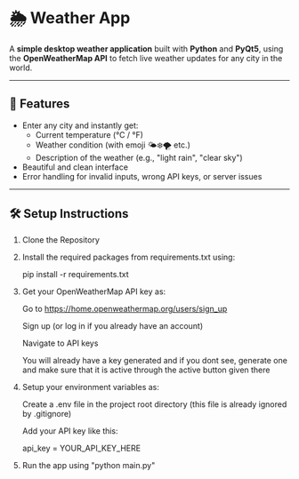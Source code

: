# 🌦️ Weather App

A **simple desktop weather application** built with **Python** and **PyQt5**, using the **OpenWeatherMap API** to fetch live weather updates for any city in the world.

---

## 🚀 Features

- Enter any city and instantly get:
  - Current temperature (°C / °F)
  - Weather condition (with emoji 🌤️❄️🌪️ etc.)
  - Description of the weather (e.g., "light rain", "clear sky")
- Beautiful and clean interface
- Error handling for invalid inputs, wrong API keys, or server issues

---


## 🛠️ Setup Instructions

1. Clone the Repository


2. Install the required packages from requirements.txt using:

    pip install -r requirements.txt


3. Get your OpenWeatherMap API key as:

    Go to https://home.openweathermap.org/users/sign_up

    Sign up (or log in if you already have an account)

    Navigate to API keys 

    You will already have a key generated and if you dont see, generate one and make sure that it is active through the active button given there


4. Setup your environment variables as:

    Create a .env file in the project root directory (this file is already ignored by .gitignore)

    Add your API key like this:

    api_key = YOUR_API_KEY_HERE


5. Run the app using "python main.py"



